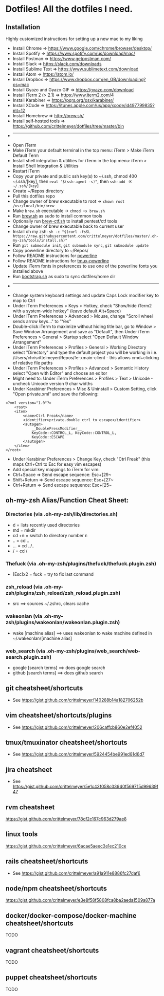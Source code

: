 # Dotfiles! All the dotfiles I need.

## Installation
Highly customized instructions for setting up a new mac to my liking

* Install Chrome               => https://www.google.com/chrome/browser/desktop/
* Install Spotify              => https://www.spotify.com/us/download/mac/
* Install Postman              => https://www.getpostman.com/
* Install Slack                => https://slack.com/downloads
* Install Sublime Text         => https://www.sublimetext.com/download
* Install Atom                 => https://atom.io/
* Install Dropbox              => https://www.dropbox.com/en_GB/downloading?os=mac
* Install Gyazo and Gyazo GIF  => https://gyazo.com/download
* Install iTerm 2 (> 2.1)      => https://www.iterm2.com/4
* Install Karabiner            => https://pqrs.org/osx/karabiner/
* Install XCode                => https://itunes.apple.com/us/app/xcode/id497799835?mt=12
* Install Homebrew             => http://brew.sh/
* Install self-hosted tools    => https://github.com/crittelmeyer/dotfiles/tree/master/bin
* -----
* Open iTerm
* Make iTerm your default terminal in the top menu: iTerm > Make iTerm Default Term
* Install shell integration & utilities for iTerm in the top menu: iTerm > Install Shell Integration & Utilities
* Restart iTerm
* Copy your private and public ssh key(s) to ~/.ssh, chmod 400 ~/.ssh/[key], then `eval "$(ssh-agent -s)"`, then `ssh-add -K ~/.ssh/[key]`
* Create ~/Repos directory
* Pull this dotfiles repo
* Change owner of brew executable to root -> `chown root /usr/local/bin/brew`
* Make `brew.sh` executable -> `chmod +x brew.sh`
* Run [brew.sh](https://github.com/crittelmeyer/dotfiles/blob/master/brew.sh) as sudo to install common tools
* Optionally run [brew-ctf.sh](https://github.com/crittelmeyer/dotfiles/blob/master/brew-ctf.sh) to install pentest/ctf tools
* Change owner of brew executable back to current user
* Install oh my zsh: `sh -c "$(curl -fsSL https://raw.githubusercontent.com/crittelmeyer/dotfiles/master/.oh-my-zsh/tools/install.sh)"`
* Run `git submodule init`, `git submodule sync`, `git submodule update`
* Copy powerline directory to ~/Repos/
* Follow README instructions for [powerline](https://github.com/crittelmeyer/dotfiles/tree/master/powerline)
* Follow README instructions for [tmux-powerline](https://github.com/crittelmeyer/dotfiles/tree/master/tmux-powerline)
* Update iTerm fonts in preferences to use one of the powerline fonts you installed above
* Run [bootstrap.sh](https://github.com/crittelmeyer/dotfiles/blob/master/bootstrap.sh) as sudo to sync dotfiles/home dir
* -----
* Change system keyboard settings and update Caps Lock modifier key to map to Ctrl
* Under iTerm Preferences > Keys > Hotkey, check "Show/hide iTerm2 with a system-wide hotkey" (leave default Alt+Space)
* Under iTerm Preferences > Advanced > Mouse, change "Scroll wheel sends arrow keys..." to "Yes"
* Double-click iTerm to maximize without hiding title bar, go to Window > Save Window Arrangement and save as
  "Default", then Under iTerm Preferences > General > Startup select "Open Default Window Arrangement"
* Under iTerm Preferences > Profiles > General > Working Directory select "Directory" and type the default
  project you will be working in i.e. /Users/chrisrittelmeyer/Repos/fe-xmain-client - this allows
  cmd+clicking of relative file paths
* Under iTerm Preferences > Profiles > Advanced > Semantic History select "Open with Editor" and choose an
  editor
* Might need to: Under iTerm Preferences > Profiles > Text > Unicode - uncheck Unicode version 9 char widths
* Under Karabiner Preferences > Misc & Uninstall > Custom Setting, click "Open private.xml" and save the following:
```
<?xml version="1.0"?>
    <root>
    <item>
        <name>Ctrl Freak</name>
        <identifier>private.double_ctrl_to_escape</identifier>
        <autogen>
            __DoublePressModifier__
            KeyCode::CONTROL_L, KeyCode::CONTROL_L,
            KeyCode::ESCAPE
        </autogen>
    </item>
</root>
```
* Under Karabiner Preferences > Change Key, check "Ctrl Freak" (this maps Ctrl+Ctrl to Esc for easy vim escapes)
* Add special key mappings to iTerm for vim:
*   Ctrl+Space     => Send escape sequence: Esc+[29~
*   Shift+Return   => Send escape sequence: Esc+[27~
*   Ctrl+Return    => Send escape sequence: Esc+[25~

## oh-my-zsh Alias/Function Cheat Sheet:

### Directories (via .oh-my-zsh/lib/directories.sh)
* d      =  lists recently used directories
* md     =  mkdir
* cd +n	 =  switch to directory number n
* ..     =  cd ..
* ...    =  cd ../..
* /      =  cd /

### Thefuck (via .oh-my-zsh/plugins/thefuck/thefuck.plugin.zsh)
* [Esc]x2 = fuck = try to fix last command

### zsh_reload (via .oh-my-zsh/plugins/zsh_reload/zsh_reload.plugin.zsh)
* src  ==> sources ~/.zshrc, clears cache

### wakeonlan (via .oh-my-zsh/plugins/wakeonlan/wakeonlan.plugin.zsh)
* wake [machine alias]  ==> uses wakeonlan to wake machine defined in ~/.wakeonlan/[machine alias]

### web_search (via .oh-my-zsh/plugins/web_search/web-search.plugin.zsh)
* google [search terms]  ==> does google search
* github [search terms]  ==> does github search

## git cheatsheet/shortcuts
* See https://gist.github.com/crittelmeyer/140288b14a182706252b

## vim cheatsheet/shortcuts/plugins
* See https://gist.github.com/crittelmeyer/206caffcb860e2ef4052

## tmux/tmuxinator cheatsheet/shortcuts
* See https://gist.github.com/crittelmeyer/5924454be991ed61d6d7

## jira cheatsheet
* See https://gist.github.com/crittelmeyer/5e1c43f058c03940f569715d99639f47

## rvm cheatsheet
https://gist.github.com/crittelmeyer/78cf2c167c963d279ae8

## linux tools
https://gist.github.com/crittelmeyer/6acae5aeec3e1ec210ce

## rails cheatsheet/shortcuts
* See https://gist.github.com/crittelmeyer/a91a911e8886fc27daf6

## node/npm cheatsheet/shortcuts
https://gist.github.com/crittelmeyer/e3e8f58f5808fca8ba2aeda1509a877a

## docker/docker-compose/docker-machine cheatsheet/shortcuts
TODO

## vagrant cheatsheet/shortcuts
TODO

## puppet cheatsheet/shortcuts
TODO
